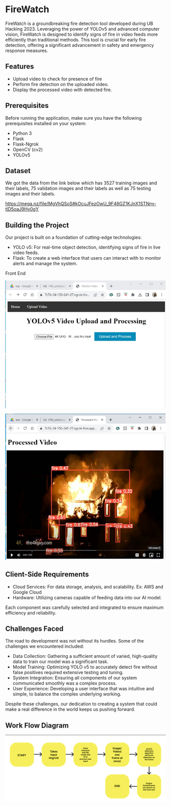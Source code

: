 # FireWatch

FireWatch is a groundbreaking fire detection tool developed during UB Hacking 2023. Leveraging the power of YOLOv5 and advanced computer vision, FireWatch is designed to identify signs of fire in video feeds more efficiently than traditional methods. This tool is crucial for early fire detection, offering a significant advancement in safety and emergency response measures.

## Features

- Upload video to check for presence of fire
- Perform fire detection on the uploaded video.
- Display the processed video with detected fire.

## Prerequisites

Before running the application, make sure you have the following prerequisites installed on your system:

- Python 3
- Flask
- Flask-Ngrok
- OpenCV (cv2)
- YOLOv5

## Dataset

We got the data from the link below which has 3527 training images and their labels, 75 validation images and their labels as well as 75 testing images and their labels.

https://mega.nz/file/MgVhQSoS#kOcuJFezOwU_9F46GZ1KJnX1STNny-tlD5oaJ9Hv0gY

## Building the Project

Our project is built on a foundation of cutting-edge technologies:

- YOLO v5: For real-time object detection, identifying signs of fire in live video feeds.
- Flask: To create a web interface that users can interact with to monitor alerts and manage the system.

Front End

![f1](https://github.com/adiimated/FireWatch/blob/main/media/f1.jpeg)

![f2](https://github.com/adiimated/FireWatch/blob/main/media/f2.jpeg)


## Client-Side Requirements
- Cloud Services: For data storage, analysis, and scalability. Ex: AWS and Google Cloud
- Hardware: Utilizing cameras capable of feeding data into our AI model.

Each component was carefully selected and integrated to ensure maximum efficiency and reliability.

## Challenges Faced

The road to development was not without its hurdles. Some of the challenges we encountered included:

- Data Collection: Gathering a sufficient amount of varied, high-quality data to train our model was a significant task.
- Model Training: Optimizing YOLO v5 to accurately detect fire without false positives required extensive testing and tuning.
- System Integration: Ensuring all components of our system communicated smoothly was a complex process.
- User Experience: Developing a user interface that was intuitive and simple, to balance the complex underlying working.

Despite these challenges, our dedication to creating a system that could make a real difference in the world keeps us pushing forward.


## Work Flow Diagram


![ubhacking](https://github.com/adiimated/FireWatch/blob/main/media/workflow.png)




